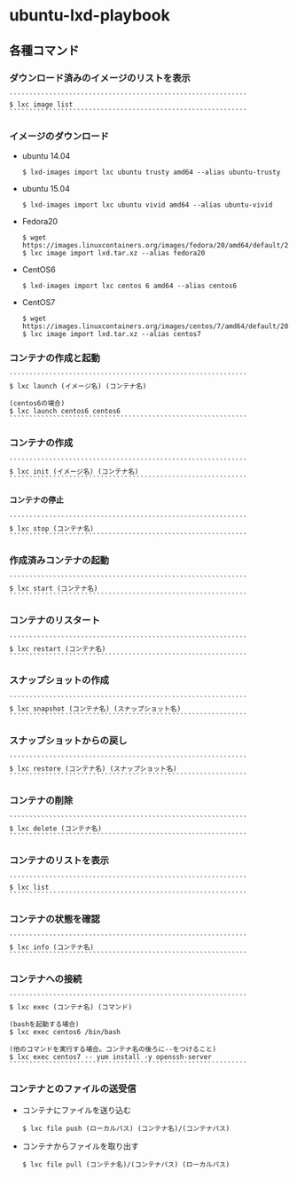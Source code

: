 ubuntu-lxd-playbook
============================================================

各種コマンド
------------------------------------------------------------

### ダウンロード済みのイメージのリストを表示

    ````````````````````````````````````````````````````````````
    $ lxc image list
    ````````````````````````````````````````````````````````````

### イメージのダウンロード

- ubuntu 14.04

    ````````````````````````````````````````````````````````````
    $ lxd-images import lxc ubuntu trusty amd64 --alias ubuntu-trusty
    ````````````````````````````````````````````````````````````

- ubuntu 15.04

    ````````````````````````````````````````````````````````````
    $ lxd-images import lxc ubuntu vivid amd64 --alias ubuntu-vivid
    ````````````````````````````````````````````````````````````

- Fedora20

    ````````````````````````````````````````````````````````````
    $ wget https://images.linuxcontainers.org/images/fedora/20/amd64/default/20150619_01:27/lxd.tar.xz
    $ lxc image import lxd.tar.xz --alias fedora20
    ````````````````````````````````````````````````````````````


- CentOS6

    ````````````````````````````````````````````````````````````
    $ lxd-images import lxc centos 6 amd64 --alias centos6
    ````````````````````````````````````````````````````````````

- CentOS7

    ````````````````````````````````````````````````````````````
    $ wget https://images.linuxcontainers.org/images/centos/7/amd64/default/20150619_02:16/lxd.tar.xz
    $ lxc image import lxd.tar.xz --alias centos7
    ````````````````````````````````````````````````````````````

### コンテナの作成と起動

    ````````````````````````````````````````````````````````````
    $ lxc launch (イメージ名) (コンテナ名)
    
    (centos6の場合)
    $ lxc launch centos6 centos6
    ````````````````````````````````````````````````````````````

### コンテナの作成

    ````````````````````````````````````````````````````````````
    $ lxc init (イメージ名) (コンテナ名)
    ````````````````````````````````````````````````````````````
#### コンテナの停止

    ````````````````````````````````````````````````````````````
    $ lxc stop (コンテナ名)
    ````````````````````````````````````````````````````````````

### 作成済みコンテナの起動

    ````````````````````````````````````````````````````````````
    $ lxc start (コンテナ名)
    ````````````````````````````````````````````````````````````

### コンテナのリスタート

    ````````````````````````````````````````````````````````````
    $ lxc restart (コンテナ名)
    ````````````````````````````````````````````````````````````

### スナップショットの作成

    ````````````````````````````````````````````````````````````
    $ lxc snapshot (コンテナ名) (スナップショット名)
    ````````````````````````````````````````````````````````````

### スナップショットからの戻し

    ````````````````````````````````````````````````````````````
    $ lxc restore (コンテナ名) (スナップショット名)
    ````````````````````````````````````````````````````````````

### コンテナの削除

    ````````````````````````````````````````````````````````````
    $ lxc delete (コンテナ名)
    ````````````````````````````````````````````````````````````

### コンテナのリストを表示

    ````````````````````````````````````````````````````````````
    $ lxc list
    ````````````````````````````````````````````````````````````

### コンテナの状態を確認

    ````````````````````````````````````````````````````````````
    $ lxc info (コンテナ名)
    ````````````````````````````````````````````````````````````

### コンテナへの接続

    ````````````````````````````````````````````````````````````
    $ lxc exec (コンテナ名) (コマンド)
    
    (bashを起動する場合)
    $ lxc exec centos6 /bin/bash

    (他のコマンドを実行する場合。コンテナ名の後ろに--をつけること)
    $ lxc exec centos7 -- yum install -y openssh-server
    ````````````````````````````````````````````````````````````

### コンテナとのファイルの送受信

- コンテナにファイルを送り込む

    ````````````````````````````````````````````````````````````
    $ lxc file push (ローカルパス) (コンテナ名)/(コンテナパス)
    ````````````````````````````````````````````````````````````
- コンテナからファイルを取り出す

    ````````````````````````````````````````````````````````````
    $ lxc file pull (コンテナ名)/(コンテナパス) (ローカルパス)
    ````````````````````````````````````````````````````````````

